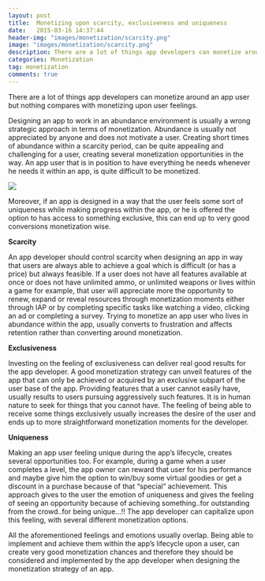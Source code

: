 ```yaml
---
layout: post
title:  Monetizing upon scarcity, exclusiveness and uniqueness
date:   2015-03-16 14:37:44
header-img: "images/monetization/scarcity.png"
image: "images/monetization/scarcity.png"
description: There are a lot of things app developers can monetize around an app user but nothing compares with monetizing upon user feelings.
categories: Monetization
tag: monetization
comments: true
---
```


There are a lot of things app developers can monetize around an app user but nothing compares with monetizing upon user feelings.

Designing an app to work in an abundance environment is usually a wrong strategic approach in terms of monetization. Abundance is usually not appreciated by anyone and does not motivate a user. Creating short times of abundance within a scarcity period, can be quite appealing and challenging for a user, creating several monetization opportunities in the way. An app user that is in position to have everything he needs whenever he needs it within an app, is quite difficult to be monetized.

<img src="{{ site.baseurl }}/images/monetization/scarcity.png">

Moreover, if an app is designed in a way that the user feels some sort of uniqueness while making progress within the app, or he is offered the option to has access to something exclusive, this can end up to very good conversions monetization wise.


<b>Scarcity</b>


An app developer should control scarcity when designing an app in way that users are always able to achieve a goal which is difficult (or has a price) but always feasible. If a user does not have all features available at once or does not have unlimited ammo, or unlimited weapons οr lives within a game for example, that user will appreciate more the opportunity to renew, expand or reveal resources through monetization moments either through IAP or by completing specific tasks like watching a video, clicking an ad or completing a survey. Trying to monetize an app user who lives in abundance within the app, usually converts to frustration and affects retention rather than converting around monetization.


<b>Exclusiveness</b>


Investing on the feeling of exclusiveness can deliver real good results for the app developer. A good monetization strategy can unveil features of the app that can only be achieved or acquired by an exclusive subpart of the user base of the app. Providing features that a user cannot easily have, usually results to users pursuing aggressively such features. It is in human nature to seek for things that you cannot have. The feeling of being able to receive some things exclusively usually increases the desire of the user and ends up to more straightforward monetization moments for the developer.


<b>Uniqueness</b>


Making an app user feeling unique during the app’s lifecycle, creates several opportunities too. For example, during a game when a user completes a level, the app owner can reward that user for his performance and maybe give him the option to win/buy some virtual goodies or get a discount in a purchase because of that “special” achievement. This approach gives to the user the emotion of uniqueness and gives the feeling of seeing an opportunity because of achieving something..for outstanding from the crowd..for being unique…!! The app developer can capitalize upon this feeling, with several different monetization options.

 

All the aforementioned feelings and emotions usually overlap. Being able to implement and achieve them within the app’s lifecycle upon a user, can create very good monetization chances and therefore they should be considered and implemented by the app developer when designing the monetization strategy of an app.